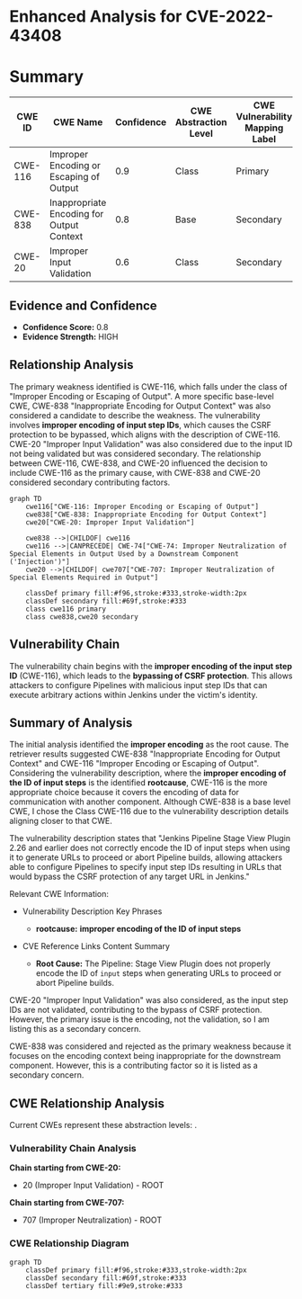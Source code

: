 # Enhanced Analysis for CVE-2022-43408

# Summary
| CWE ID | CWE Name | Confidence | CWE Abstraction Level | CWE Vulnerability Mapping Label | CWE-Vulnerability Mapping Notes |
|---|---|---|---|---|---|
| CWE-116 | Improper Encoding or Escaping of Output | 0.9 | Class | Primary | Allowed-with-Review |
| CWE-838 | Inappropriate Encoding for Output Context | 0.8 | Base | Secondary | Allowed |
| CWE-20 | Improper Input Validation | 0.6 | Class | Secondary | Discouraged |

## Evidence and Confidence

*   **Confidence Score:** 0.8
*   **Evidence Strength:** HIGH

## Relationship Analysis
The primary weakness identified is CWE-116, which falls under the class of "Improper Encoding or Escaping of Output". A more specific base-level CWE, CWE-838 "Inappropriate Encoding for Output Context" was also considered a candidate to describe the weakness. The vulnerability involves **improper encoding of input step IDs**, which causes the CSRF protection to be bypassed, which aligns with the description of CWE-116. CWE-20 "Improper Input Validation" was also considered due to the input ID not being validated but was considered secondary. The relationship between CWE-116, CWE-838, and CWE-20 influenced the decision to include CWE-116 as the primary cause, with CWE-838 and CWE-20 considered secondary contributing factors.

```mermaid
graph TD
    cwe116["CWE-116: Improper Encoding or Escaping of Output"]
    cwe838["CWE-838: Inappropriate Encoding for Output Context"]
    cwe20["CWE-20: Improper Input Validation"]

    cwe838 -->|CHILDOF| cwe116
    cwe116 -->|CANPRECEDE| CWE-74["CWE-74: Improper Neutralization of Special Elements in Output Used by a Downstream Component ('Injection')"]
    cwe20 -->|CHILDOF| cwe707["CWE-707: Improper Neutralization of Special Elements Required in Output"]

    classDef primary fill:#f96,stroke:#333,stroke-width:2px
    classDef secondary fill:#69f,stroke:#333
    class cwe116 primary
    class cwe838,cwe20 secondary
```

## Vulnerability Chain
The vulnerability chain begins with the **improper encoding of the input step ID** (CWE-116), which leads to the **bypassing of CSRF protection**. This allows attackers to configure Pipelines with malicious input step IDs that can execute arbitrary actions within Jenkins under the victim's identity.

## Summary of Analysis
The initial analysis identified the **improper encoding** as the root cause. The retriever results suggested CWE-838 "Inappropriate Encoding for Output Context" and CWE-116 "Improper Encoding or Escaping of Output". Considering the vulnerability description, where the **improper encoding of the ID of input steps** is the identified **rootcause**, CWE-116 is the more appropriate choice because it covers the encoding of data for communication with another component. Although CWE-838 is a base level CWE, I chose the Class CWE-116 due to the vulnerability description details aligning closer to that CWE.

The vulnerability description states that "Jenkins Pipeline Stage View Plugin 2.26 and earlier does not correctly encode the ID of input steps when using it to generate URLs to proceed or abort Pipeline builds, allowing attackers able to configure Pipelines to specify input step IDs resulting in URLs that would bypass the CSRF protection of any target URL in Jenkins."

Relevant CWE Information:
- Vulnerability Description Key Phrases
  - **rootcause:** **improper encoding of the ID of input steps**

- CVE Reference Links Content Summary
  - **Root Cause:** The Pipeline: Stage View Plugin does not properly encode the ID of `input` steps when generating URLs to proceed or abort Pipeline builds.

CWE-20 "Improper Input Validation" was also considered, as the input step IDs are not validated, contributing to the bypass of CSRF protection. However, the primary issue is the encoding, not the validation, so I am listing this as a secondary concern.

CWE-838 was considered and rejected as the primary weakness because it focuses on the encoding context being inappropriate for the downstream component. However, this is a contributing factor so it is listed as a secondary concern.


## CWE Relationship Analysis

Current CWEs represent these abstraction levels: .


### Vulnerability Chain Analysis

**Chain starting from CWE-20:**
- 20 (Improper Input Validation) - ROOT


**Chain starting from CWE-707:**
- 707 (Improper Neutralization) - ROOT



### CWE Relationship Diagram

```mermaid
graph TD
    classDef primary fill:#f96,stroke:#333,stroke-width:2px
    classDef secondary fill:#69f,stroke:#333
    classDef tertiary fill:#9e9,stroke:#333
```